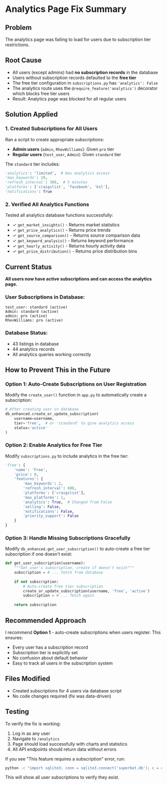 # Analytics Page Fix Summary

## Problem
The analytics page was failing to load for users due to subscription tier restrictions.

## Root Cause
- All users (except admins) had **no subscription records** in the database
- Users without subscription records defaulted to the **free tier**
- The free tier configuration in `subscriptions.py` has `'analytics': False`
- The analytics route uses the `@require_feature('analytics')` decorator which blocks free tier users
- Result: Analytics page was blocked for all regular users

## Solution Applied

### 1. Created Subscriptions for All Users
Ran a script to create appropriate subscriptions:
- **Admin users** (`admin`, `RhevWilliams`): Given `pro` tier
- **Regular users** (`test_user`, `Admin`): Given `standard` tier

The `standard` tier includes:
```python
'analytics': 'limited',  # Has analytics access
'max_keywords': 10,
'refresh_interval': 300,  # 5 minutes
'platforms': ['craigslist', 'facebook', 'ksl'],
'notifications': True
```

### 2. Verified All Analytics Functions
Tested all analytics database functions successfully:
- ✓ `get_market_insights()` - Returns market statistics
- ✓ `get_price_analytics()` - Returns price trends
- ✓ `get_source_comparison()` - Returns source comparison data
- ✓ `get_keyword_analysis()` - Returns keyword performance
- ✓ `get_hourly_activity()` - Returns hourly activity data
- ✓ `get_price_distribution()` - Returns price distribution bins

## Current Status
**All users now have active subscriptions and can access the analytics page.**

### User Subscriptions in Database:
```
test_user: standard (active)
Admin: standard (active)
admin: pro (active)
RhevWilliams: pro (active)
```

### Database Status:
- 43 listings in database
- 44 analytics records
- All analytics queries working correctly

## How to Prevent This in the Future

### Option 1: Auto-Create Subscriptions on User Registration
Modify the `create_user()` function in `app.py` to automatically create a subscription:

```python
# After creating user in database
db_enhanced.create_or_update_subscription(
    username=username,
    tier='free',  # or 'standard' to give analytics access
    status='active'
)
```

### Option 2: Enable Analytics for Free Tier
Modify `subscriptions.py` to include analytics in the free tier:

```python
'free': {
    'name': 'Free',
    'price': 0,
    'features': {
        'max_keywords': 2,
        'refresh_interval': 600,
        'platforms': ['craigslist'],
        'max_platforms': 1,
        'analytics': True,  # Changed from False
        'selling': False,
        'notifications': False,
        'priority_support': False
    }
}
```

### Option 3: Handle Missing Subscriptions Gracefully
Modify `db_enhanced.get_user_subscription()` to auto-create a free tier subscription if one doesn't exist:

```python
def get_user_subscription(username):
    """Get user's subscription, create if doesn't exist"""
    subscription = # ... fetch from database
    
    if not subscription:
        # Auto-create free tier subscription
        create_or_update_subscription(username, 'free', 'active')
        subscription = # ... fetch again
    
    return subscription
```

## Recommended Approach
I recommend **Option 1** - auto-create subscriptions when users register. This ensures:
- Every user has a subscription record
- Subscription tier is explicitly set
- No confusion about default behavior
- Easy to track all users in the subscription system

## Files Modified
- Created subscriptions for 4 users via database script
- No code changes required (fix was data-driven)

## Testing
To verify the fix is working:
1. Log in as any user
2. Navigate to `/analytics`
3. Page should load successfully with charts and statistics
4. All API endpoints should return data without errors

If you see "This feature requires a subscription" error, run:
```bash
python -c "import sqlite3; conn = sqlite3.connect('superbot.db'); c = conn.cursor(); c.execute('SELECT username, tier FROM subscriptions'); print(c.fetchall())"
```

This will show all user subscriptions to verify they exist.

